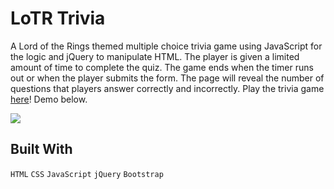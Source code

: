 # LoTR Trivia
A Lord of the Rings themed multiple choice trivia game using JavaScript for the logic and jQuery to manipulate HTML. The player is given a limited amount of time to complete the quiz. The game ends when the timer runs out or when the player submits the form. The page will reveal the number of questions that players answer correctly and incorrectly. Play the trivia game [here](https://herrenchek.github.io/TriviaGame/)! Demo below.

![](triviagame.gif)

## Built With
`HTML`
`CSS`
`JavaScript`
`jQuery`
`Bootstrap`
